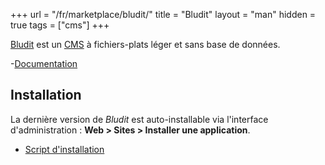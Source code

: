 +++
url = "/fr/marketplace/bludit/"
title = "Bludit"
layout = "man"
hidden = true
tags = ["cms"]
+++

[Bludit](https://www.bludit.com/) est un [CMS](https://fr.wikipedia.org/wiki/Syst%C3%A8me_de_gestion_de_contenu) à fichiers-plats léger et sans base de données.

-[Documentation](https://docs.bludit.com/en/)

## Installation
La dernière version de *Bludit* est auto-installable via l'interface d'administration : **Web > Sites > Installer une application**.

- [Script d'installation](https://admin.alwaysdata.com/site/application/script/145/detail/)
